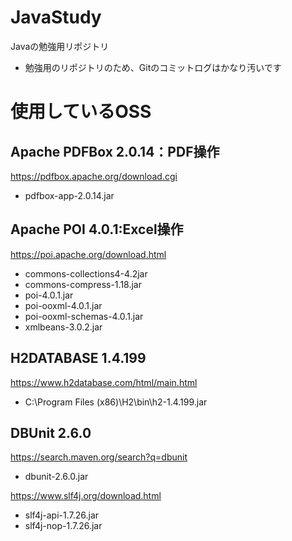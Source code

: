 # JavaStudy
Javaの勉強用リポジトリ
* 勉強用のリポジトリのため、Gitのコミットログはかなり汚いです

# 使用しているOSS
## Apache PDFBox 2.0.14：PDF操作
https://pdfbox.apache.org/download.cgi

* pdfbox-app-2.0.14.jar


## Apache POI 4.0.1:Excel操作
https://poi.apache.org/download.html

* commons-collections4-4.2jar
* commons-compress-1.18.jar
* poi-4.0.1.jar
* poi-ooxml-4.0.1.jar
* poi-ooxml-schemas-4.0.1.jar
* xmlbeans-3.0.2.jar

## H2DATABASE 1.4.199
https://www.h2database.com/html/main.html

* C:\Program Files (x86)\H2\bin\h2-1.4.199.jar

## DBUnit 2.6.0
https://search.maven.org/search?q=dbunit

* dbunit-2.6.0.jar

https://www.slf4j.org/download.html
* slf4j-api-1.7.26.jar
* slf4j-nop-1.7.26.jar
